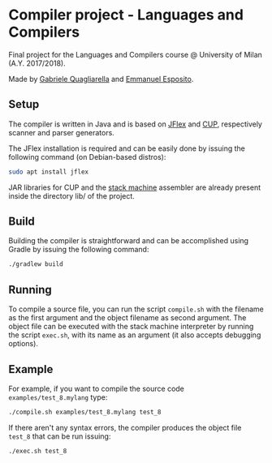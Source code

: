 # Compiler project - Languages and Compilers

Final project for the Languages and Compilers course @ University of Milan (A.Y. 2017/2018).

Made by [Gabriele Quagliarella](https://www.github.com/cdzeno) and [Emmanuel Esposito](https://www.github.com/emmanuelespo).

## Setup
The compiler is written in Java and is based on [JFlex](http://jflex.de/) and [CUP](http://www2.cs.tum.edu/projects/cup/), respectively scanner and parser generators.

The JFlex installation is required and can be easily done by issuing the following command (on Debian-based distros):
```bash
sudo apt install jflex
```

JAR libraries for CUP and the [stack machine](http://pighizzini.di.unimi.it/linguaggi/?a=gc2018) assembler are already present inside the directory lib/ of the project.

## Build
Building the compiler is straightforward and can be accomplished using Gradle by issuing the following command:
```bash
./gradlew build
```

## Running
To compile a source file, you can run the script `compile.sh` with the filename as the first argument and the object filename as second argument.
The object file can be executed with the stack machine interpreter by running the script `exec.sh`, with its name as an argument (it also accepts debugging options).

## Example
For example, if you want to compile the source code `examples/test_8.mylang` type:
```bash
./compile.sh examples/test_8.mylang test_8
```
If there aren't any syntax errors, the compiler produces the object file `test_8` that can be run issuing:
```bash
./exec.sh test_8
```
